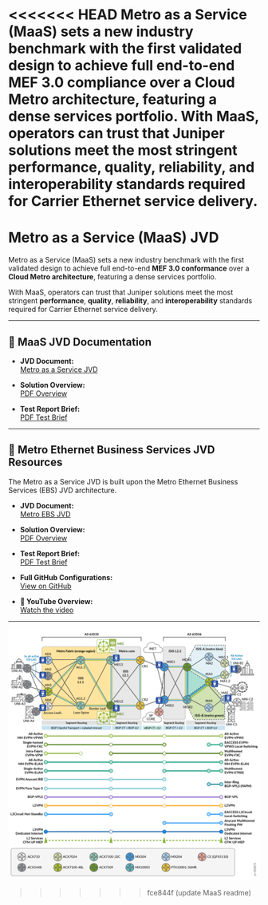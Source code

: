 <<<<<<< HEAD
Metro as a Service (MaaS) sets a new industry benchmark with the first validated design to achieve full end-to-end MEF 3.0 compliance over a Cloud Metro architecture, featuring a dense services portfolio. With MaaS, operators can trust that Juniper solutions meet the most stringent performance, quality, reliability, and interoperability standards required for Carrier Ethernet service delivery.
=======
# Metro as a Service (MaaS) JVD

Metro as a Service (MaaS) sets a new industry benchmark with the first validated design to achieve full end-to-end **MEF 3.0 conformance** over a **Cloud Metro architecture**, featuring a dense services portfolio.

With MaaS, operators can trust that Juniper solutions meet the most stringent **performance**, **quality**, **reliability**, and **interoperability** standards required for Carrier Ethernet service delivery.

---

## 📄 MaaS JVD Documentation

- **JVD Document:**  
  [Metro as a Service JVD](https://www.juniper.net/documentation/us/en/software/jvd/jvd-metro-ebs-mef-03-02/index.html)

- **Solution Overview:**  
  [PDF Overview](https://www.juniper.net/documentation/us/en/software/jvd/solution-overview-metro-ebs-mef-03-02.pdf)

- **Test Report Brief:**  
  [PDF Test Brief](https://www.juniper.net/documentation/us/en/software/jvd/test-report-brief-metro-ebs-mef-03-02.pdf)

---

## 🧱 Metro Ethernet Business Services JVD Resources

The Metro as a Service JVD is built upon the Metro Ethernet Business Services (EBS) JVD architecture.

- **JVD Document:**  
  [Metro EBS JVD](https://www.juniper.net/documentation/us/en/software/jvd/jvd-metro-ebs-03-01/index.html)

- **Solution Overview:**  
  [PDF Overview](https://www.juniper.net/documentation/us/en/software/jvd/sol-overview-metro-ebs-03-01.pdf)

- **Test Report Brief:**  
  [PDF Test Brief](https://www.juniper.net/documentation/us/en/software/jvd/test-report-brief-metro-ebs-03-01.pdf)

- **Full GitHub Configurations:**  
  [View on GitHub](https://github.com/Juniper/jvd/tree/main/Service%20Provider/Metro%20Ethernet%20Business%20Services)

- **🎥 YouTube Overview:**  
  [Watch the video](https://www.youtube.com/watch?v=dh3qvZMIhXA)

---

![Metro as a Service](images/Metro-MEF-Topology.png)
>>>>>>> fce844f (update MaaS readme)
